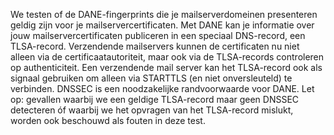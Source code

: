 We testen of de DANE-fingerprints die je mailserverdomeinen presenteren geldig zijn voor je mailservercertificaten. Met DANE kan je informatie over jouw mailservercertificaten publiceren in een speciaal DNS-record, een TLSA-record. Verzendende mailservers kunnen de  certificaten nu niet alleen via de certificaatautoriteit, maar ook via de TLSA-records controleren op authenticiteit. Een verzendende mail server kan het TLSA-record ook als signaal gebruiken om alleen via STARTTLS (en niet onversleuteld) te verbinden. DNSSEC is een noodzakelijke randvoorwaarde voor DANE. Let op: gevallen waarbij we een geldige TLSA-record maar geen DNSSEC detecteren óf waarbij we het opvragen van het TLSA-record mislukt, worden ook beschouwd als fouten in deze test.
